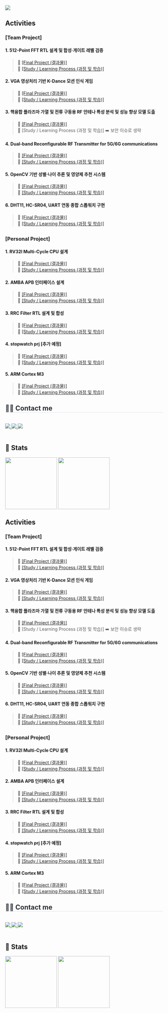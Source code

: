 

<div align= "left">
    <img src="https://capsule-render.vercel.app/api?type=waving&color=0:47d1ff,100:f37ce9&height=180&text=Eunji's%20Portfolio&animation=fadeIn&fontColor=656161&fontSize=70" />
    </div>


## Activities

### [Team Project]


#### 1. 512-Point FFT RTL 설계 및 합성·게이트 레벨 검증 <br>
> 🔹 [[Final Project (결과물)]](https://github.com/2735C/KDT_FFT_Design) <br>
> 🔸 [[Study / Learning Process (과정 및 학습)]](https://github.com/2735C/SoC_Front_end/issues)

#### 2. VGA 영상처리 기반 K-Dance 모션 인식 게임 <br>
> 🔹 [[Final Project (결과물)]](https://github.com/2735C/VGA_Motion_Recognition_Game?tab=readme-ov-file) <br>
> 🔸 [[Study / Learning Process (과정 및 학습)]]()


#### 3. 핵융합 플라즈마 가열 및 전류 구동용 RF 안테나 특성 분석 및 성능 향상 모델 도출  <br>
> 🔹 [[Final Project (결과물)]](https://github.com/2735C/RF_Antenna_Design) <br>
> 🔸 [Study / Learning Process (과정 및 학습)] :arrow_right: 보안 이슈로 생략

#### 4. Dual-band Reconfigurable RF Transmitter for 5G/6G communications <br>
> 🔹 [[Final Project (결과물)]](https://github.com/2735C/2024_KWIX) <br>
> 🔸 [[Study / Learning Process (과정 및 학습)]](https://github.com/2735C/2024_KWIX/issues)

#### 5. OpenCV 기반 성별·나이 추론 및 영양제 추천 시스템  <br>
> 🔹 [[Final Project (결과물)]](https://github.com/2735C/KDT_AI_Algorithm_Project) <br>
> 🔸 [[Study / Learning Process (과정 및 학습)]](https://github.com/2735C/AI_Algorithm/issues)


#### 6. DHT11, HC-SR04, UART 연동 종합 스톱워치 구현  <br>
> 🔹 [[Final Project (결과물)]](https://github.com/2735C/Verilog) <br>
> 🔸 [[Study / Learning Process (과정 및 학습)]](https://github.com/2735C/Verilog/issues)

##

### [Personal Project]


#### 1. RV32I Multi-Cycle CPU 설계  <br>
> 🔹 [[Final Project (결과물)]](https://github.com/2735C/KDT_CPU_Design) <br>
> 🔸 [[Study / Learning Process (과정 및 학습)]](https://github.com/2735C/KDT_CPU_Design/issues)

#### 2. AMBA APB 인터페이스 설계 <br>
> 🔹 [[Final Project (결과물)]](https://github.com/2735C/KDT_Peripheral_Design) <br>
> 🔸 [[Study / Learning Process (과정 및 학습)]](https://github.com/2735C/KDT_Peripheral_Design/issues)

#### 3. RRC Filter RTL 설계 및 합성 <br>
> 🔹 [[Final Project (결과물)]](https://github.com/2735C/SoC_Front_end/issues/6) <br>
> 🔸 [[Study / Learning Process (과정 및 학습)]](https://github.com/2735C/SoC_Front_end/issues)

#### 4. stopwatch prj [추가 예정]  <br>
> 🔹 [[Final Project (결과물)]]() <br>
> 🔸 [[Study / Learning Process (과정 및 학습)]]()

#### 5. ARM Cortex M3  <br>
> 🔹 [[Final Project (결과물)]](https://github.com/2735C/KDT_ARM) <br>
> 🔸 [[Study / Learning Process (과정 및 학습)]](https://github.com/2735C/AI_ARM/issues)


<div align= "left">
    <h2 style="border-bottom: 1px solid #d8dee4; color: #282d33;"> 🧑‍💻 Contact me </h2> <br> 
    <div align= "left"> <a href=jj.s001> <img src="https://img.shields.io/badge/Instagram-E4405F?style=flat&logo=Instagram&logoColor=white&link=jj.s001"> </a>
         <a href=mailto:~@gmail.com> <img src="https://img.shields.io/badge/Gmail-EA4335?style=flat&logo=Gmail&logoColor=white&link=mailto:~@gmail.com"> </a>
         <a href=~....> <img src="https://img.shields.io/badge/Notion-000000?style=flat&logo=Notion&logoColor=white&link=~...."> </a>
          </div>  <br> 
    <div align= "left">  </div> 
    </div>
    <div align= "left"> 

<h2>🏅 Stats</h2>
<p>
  <span style="display:inline-block; vertical-align:top;">
    <img src="https://github-readme-stats.vercel.app/api?username=2735C&show_icons=true&theme=default&custom_title=2735C's%20GitHub%20Stats" height="165"/>
  </span>
  <span style="display:inline-block; vertical-align:top;">
    <img src="https://github-readme-stats.vercel.app/api/top-langs/?username=2735C&layout=compact&theme=default" height="165"/>
  </span>
</p>



    
<!--


## About Me

> DOB. 2001.11.07 <br>
> Seoul, South Korea <br>
> Tel. 010-8596-9368 <br>
> E. eunjijung1107@gmail.com <br>
 
## Education

- 광운대학교 전자융합공학과 2020.03 - 2025.02
- 대진여자고등학교 2017.03 - 2020.02

## Certificate

- 한국사능력검정시험 2급 (2020.08.21, 교육부 국사편찬위원회)
- OPIc IH (2025.01.22, ACTFL)
- 운전면허 2종 보통 (2025.02.17, 서울지방경찰청)

## Awards & Honors

- 2025 대한상공회의소 AI 시스템 반도체 설계 과정 프로젝트 경진대회 최우수상 (2025.09.30)
- 2024 한국전자파학회 하계종합학술대회 학부우수논문상 (2024.08.22)
- 국회 행정안전위원회 표창장 (2023.12.15)
- 2023 광운대학교 지역밀착형 캡스톤 디자인 우수상(2023.11.15)
- 국회 교육위원회 표창장 (2022.09.17)


<div align= "left">
    <h2 style="border-bottom: 1px solid #d8dee4; color: #282d33;"> Tech Stacks </h2>  
    <div style="margin: 0 auto; text-align: left;" align= "left"> 
        <img src="https://img.shields.io/badge/VCS-563586?style=flat">
        <img src="https://img.shields.io/badge/Verdi-563586?style=flat">
        <img src="https://img.shields.io/badge/Vivado-32CD32?style=flat">
        <img src="https://img.shields.io/badge/ADS-E90029?style=flat">
        <img src="https://img.shields.io/badge/CST-009DE1?style=flat">
        <img src="https://img.shields.io/badge/Custom Compiler-563586?style=flat">
        <img src="https://img.shields.io/badge/Virtuoso-E0E0E0?style=flat">
        <img src="https://img.shields.io/badge/Github-181717?style=flat&logo=Github&logoColor=white">
        </div></div>
    <div style="margin: 0 auto; text-align: left;" align= "left"> <img src="https://img.shields.io/badge/C-A8B9CC?style=flat&logo=C&logoColor=white">
          <img src="https://img.shields.io/badge/Matlab-0076a8?style=flat&logo=Matlab&logoColor=white">
          <img src="https://img.shields.io/badge/Verilog-181717?style=flat">
          <img src="https://img.shields.io/badge/Systemverilog-181717?style=flat">
          </div>
    </div>
    <div style="margin: 0 auto; text-align: left;" align= "left"> 
          <img src="https://img.shields.io/badge/Linux-FCC624?style=flat&logo=Linux&logoColor=white">
    </div>
    
-->

## Activities

### [Team Project]


#### 1. 512-Point FFT RTL 설계 및 합성·게이트 레벨 검증 <br>
> 🔹 [[Final Project (결과물)]](https://github.com/2735C/KDT_FFT_Design) <br>
> 🔸 [[Study / Learning Process (과정 및 학습)]](https://github.com/2735C/SoC_Front_end/issues)

#### 2. VGA 영상처리 기반 K-Dance 모션 인식 게임 <br>
> 🔹 [[Final Project (결과물)]](https://github.com/2735C/VGA_Motion_Recognition_Game?tab=readme-ov-file) <br>
> 🔸 [[Study / Learning Process (과정 및 학습)]]()


#### 3. 핵융합 플라즈마 가열 및 전류 구동용 RF 안테나 특성 분석 및 성능 향상 모델 도출  <br>
> 🔹 [[Final Project (결과물)]](https://github.com/2735C/RF_Antenna_Design) <br>
> 🔸 [Study / Learning Process (과정 및 학습)] :arrow_right: 보안 이슈로 생략

#### 4. Dual-band Reconfigurable RF Transmitter for 5G/6G communications <br>
> 🔹 [[Final Project (결과물)]](https://github.com/2735C/2024_KWIX) <br>
> 🔸 [[Study / Learning Process (과정 및 학습)]](https://github.com/2735C/2024_KWIX/issues)

#### 5. OpenCV 기반 성별·나이 추론 및 영양제 추천 시스템  <br>
> 🔹 [[Final Project (결과물)]](https://github.com/2735C/KDT_AI_Algorithm_Project) <br>
> 🔸 [[Study / Learning Process (과정 및 학습)]](https://github.com/2735C/AI_Algorithm/issues)


#### 6. DHT11, HC-SR04, UART 연동 종합 스톱워치 구현  <br>
> 🔹 [[Final Project (결과물)]](https://github.com/2735C/Verilog) <br>
> 🔸 [[Study / Learning Process (과정 및 학습)]](https://github.com/2735C/Verilog/issues)

##

### [Personal Project]


#### 1. RV32I Multi-Cycle CPU 설계  <br>
> 🔹 [[Final Project (결과물)]](https://github.com/2735C/KDT_CPU_Design) <br>
> 🔸 [[Study / Learning Process (과정 및 학습)]](https://github.com/2735C/KDT_CPU_Design/issues)

#### 2. AMBA APB 인터페이스 설계 <br>
> 🔹 [[Final Project (결과물)]](https://github.com/2735C/KDT_Peripheral_Design) <br>
> 🔸 [[Study / Learning Process (과정 및 학습)]](https://github.com/2735C/KDT_Peripheral_Design/issues)

#### 3. RRC Filter RTL 설계 및 합성 <br>
> 🔹 [[Final Project (결과물)]](https://github.com/2735C/SoC_Front_end/issues/6) <br>
> 🔸 [[Study / Learning Process (과정 및 학습)]](https://github.com/2735C/SoC_Front_end/issues)

#### 4. stopwatch prj [추가 예정]  <br>
> 🔹 [[Final Project (결과물)]]() <br>
> 🔸 [[Study / Learning Process (과정 및 학습)]]()

#### 5. ARM Cortex M3  <br>
> 🔹 [[Final Project (결과물)]](https://github.com/2735C/KDT_ARM) <br>
> 🔸 [[Study / Learning Process (과정 및 학습)]](https://github.com/2735C/AI_ARM/issues)


<div align= "left">
    <h2 style="border-bottom: 1px solid #d8dee4; color: #282d33;"> 🧑‍💻 Contact me </h2> <br> 
    <div align= "left"> <a href=jj.s001> <img src="https://img.shields.io/badge/Instagram-E4405F?style=flat&logo=Instagram&logoColor=white&link=jj.s001"> </a>
         <a href=mailto:~@gmail.com> <img src="https://img.shields.io/badge/Gmail-EA4335?style=flat&logo=Gmail&logoColor=white&link=mailto:~@gmail.com"> </a>
         <a href=~....> <img src="https://img.shields.io/badge/Notion-000000?style=flat&logo=Notion&logoColor=white&link=~...."> </a>
          </div>  <br> 
    <div align= "left">  </div> 
    </div>
    <div align= "left"> 

<h2>🏅 Stats</h2>
<p>
  <span style="display:inline-block; vertical-align:top;">
    <img src="https://github-readme-stats.vercel.app/api?username=2735C&show_icons=true&theme=default&custom_title=2735C's%20GitHub%20Stats" height="165"/>
  </span>
  <span style="display:inline-block; vertical-align:top;">
    <img src="https://github-readme-stats.vercel.app/api/top-langs/?username=2735C&layout=compact&theme=default" height="165"/>
  </span>
</p>






<!--
**2735C/2735C** is a ✨ _special_ ✨ repository because its `README.md` (this file) appears on your GitHub profile.

Here are some ideas to get you started:

- 🔭 I’m currently working on ...
- 🌱 I’m currently learning ...
- 👯 I’m looking to collaborate on ...
- 🤔 I’m looking for help with ...
- 💬 Ask me about ...
- 📫 How to reach me: ...
- 😄 Pronouns: ...
- ⚡ Fun fact: ...
-->
